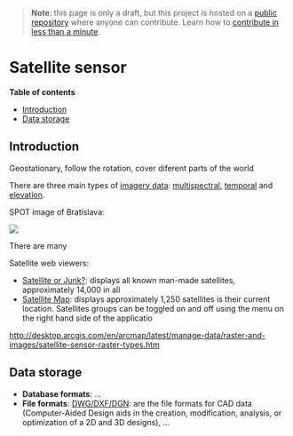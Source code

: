> **Note**: this page is only a draft, but this project is hosted on a [public repository](https://github.com/hhkaos/awesome-arcgis) where anyone can contribute. Learn how to [contribute in less than a minute](https://github.com/hhkaos/awesome-arcgis/blob/master/CONTRIBUTING.md#contributions).

# Satellite sensor


<!-- START doctoc generated TOC please keep comment here to allow auto update -->
<!-- DON'T EDIT THIS SECTION, INSTEAD RE-RUN doctoc TO UPDATE -->
**Table of contents**

- [Introduction](#introduction)
- [Data storage](#data-storage)

<!-- END doctoc generated TOC please keep comment here to allow auto update -->

## Introduction

Geostationary, follow the rotation, cover diferent parts of the world

There are three main types of [imagery data](../../../esri/business-trends/data-management/imagery-data/README.md): [multispectral](../../../esri/business-trends/data-management/imagery-data/multispectral-image/README.md), [temporal](../../../esri/business-trends/data-management/imagery-data/temporal/README.md) and [elevation](../../../esri/business-trends/data-management/imagery-data/elevation/README.md).

SPOT image of Bratislava:

![](https://upload.wikimedia.org/wikipedia/commons/thumb/f/f0/Bratislava_SPOT_1027.jpg/440px-Bratislava_SPOT_1027.jpg)

There are many

Satellite web viewers:

* [Satellite or Junk?](https://esri.maps.arcgis.com/home/item.html?id=7b381ba8a99b4956be84136ccb087f1e): displays all known man-made satellites, approximately 14,000 in all
* [Satellite Map](https://www.arcgis.com/home/item.html?id=9a0fd8671a044ae9a18a9a377056ff81): displays approximately 1,250 satellites is their current location. Satellites groups can be toggled on and off using the menu on the right hand side of the applicatio


http://desktop.arcgis.com/en/arcmap/latest/manage-data/raster-and-images/satellite-sensor-raster-types.htm

## Data storage

* **Database formats**: ...
* **File formats**: [DWG/DXF/DGN](../../data-storage/file-formats/dwg-dxf-dgn/README.md): are the file formats for CAD data (Computer-Aided Design aids in the creation, modification, analysis, or optimization of a 2D and 3D designs), ...
